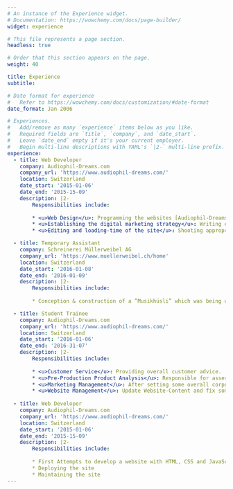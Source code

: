 ```yaml
---
# An instance of the Experience widget.
# Documentation: https://wowchemy.com/docs/page-builder/
widget: experience

# This file represents a page section.
headless: true

# Order that this section appears on the page.
weight: 40

title: Experience
subtitle:

# Date format for experience
#   Refer to https://wowchemy.com/docs/customization/#date-format
date_format: Jan 2006

# Experiences.
#   Add/remove as many `experience` items below as you like.
#   Required fields are `title`, `company`, and `date_start`.
#   Leave `date_end` empty if it's your current employer.
#   Begin multi-line descriptions with YAML's `|2-` multi-line prefix.
experience:
  - title: Web Developer
    company: Audiophil-Dreams.com
    company_url: 'https://www.audiophil-dreams.com/'
    location: Switzerland
    date_start: '2015-01-06'
    date_end: '2015-15-09'
    description: |2-
        Responsibilities include:
        
        * <u>Web Design</u>: Programming the websites [Audiophil-Dreams.com](https://www.audiophil-dreams.com/) & [Optimize-Audio.com](https://www.optimizeaudio.com/) from scratch with the help of only HTML, CSS and JavaScript (NOT with a content management system, like WordPress). Making the website adaptable such that it displays flawlessly on Smartphones, Tablets and Computer-Screens through ”responsive-design”, on all possible browsers (Google Chrome, Safari, Opera, Internet Explorer etc.).
        * <u>Establishing the digital marketing strategy</u>: Writing each of the pages’ whole content, which was around 120 pages. To get as much people on the site as possible - that is, to generate ”traffic” - I implemented Search Engine Optimization - also known as SEO - to rank as high as possible for multiple keywords in the Google Search Engine. The usage of a backlink-strategy, as well as the placement into code-snippets within Google was implemented. The goal was to improve the domain-authority, which reflects the credibility of a website.
        * <u>Editing and loading-time of the site</u>: Shooting appropriate visuals for the website and using the open-source software GIMP for image editing is important, since good images will keep the audience longer on the website. However, one needs to minimize the loading of the website. Thus, the images had to be reduced in their size. Without this, the users will wait longer for the site to load, which ultimately results in bad user-experience and - ultimately - to a reduction of the page-ranking for a specific keyword.

  - title: Temporary Assistant
    company: Schreinerei Müllerweibel AG
    company_url: 'https://www.muellerweibel.ch/home'
    location: Switzerland
    date_start: '2016-01-08'
    date_end: '2016-01-09'
    description: |2-
        Responsibilities include:
        
        * Conception & construction of a ”Musikhüsli” which was being used as a booth at the Zürcher Oberland Messe (ZOM).

  - title: Student Trainee
    company: Audiophil-Dreams.com
    company_url: 'https://www.audiophil-dreams.com/'
    location: Switzerland
    date_start: '2016-01-06'
    date_end: '2016-31-07'
    description: |2-
        Responsibilities include:
        
        * <u>Customer Service</u>: Providing overall customer advice.
        * <u>Pre-Production Product Analysis</u>: Responsible for assessing various hifi accessories on their effectiveness when used on high-end systems.
        * <u>Marketing Management</u>: After setting some overall corporate goals, some intermediate marketing objectives were fixed in order to adapt the overall firm strategy.
        * <u>Website Management</u>: Update Website-Content and fix some bugs, if problems occured.
        
  - title: Web Developer
    company: Audiophil-Dreams.com
    company_url: 'https://www.audiophil-dreams.com/'
    location: Switzerland
    date_start: '2015-01-06'
    date_end: '2015-15-09'
    description: |2-
        Responsibilities include:
        
        * First Attempts to develop a website with HTML, CSS and JavaScript
        * Deploying the site
        * Maintaining the site
---
```

